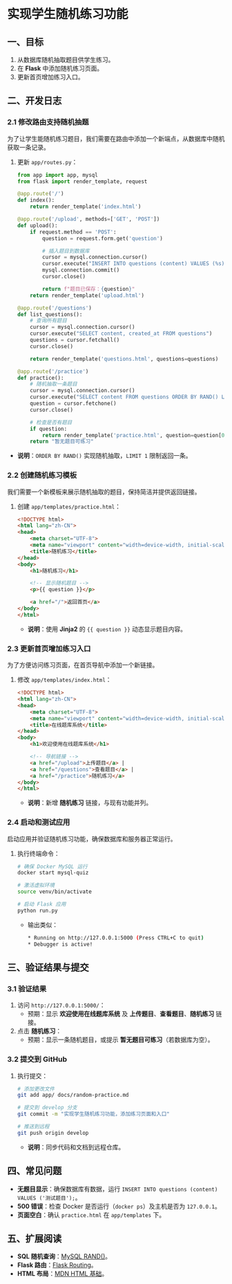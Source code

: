 # 实现学生随机练习功能

## 一、目标

1. 从数据库随机抽取题目供学生练习。
2. 在 **Flask** 中添加随机练习页面。
3. 更新首页增加练习入口。

## 二、开发日志

### 2.1 修改路由支持随机抽题

为了让学生能随机练习题目，我们需要在路由中添加一个新端点，从数据库中随机获取一条记录。

1. 更新 `app/routes.py`：

   ```python
   from app import app, mysql
   from flask import render_template, request
   
   @app.route('/')
   def index():
       return render_template('index.html')
   
   @app.route('/upload', methods=['GET', 'POST'])
   def upload():
       if request.method == 'POST':
           question = request.form.get('question')
   
           # 插入题目到数据库
           cursor = mysql.connection.cursor()
           cursor.execute("INSERT INTO questions (content) VALUES (%s)", (question,))
           mysql.connection.commit()
           cursor.close()
   
           return f"题目已保存：{question}"
       return render_template('upload.html')
   
   @app.route('/questions')
   def list_questions():
       # 查询所有题目
       cursor = mysql.connection.cursor()
       cursor.execute("SELECT content, created_at FROM questions")
       questions = cursor.fetchall()
       cursor.close()
   
       return render_template('questions.html', questions=questions)
   
   @app.route('/practice')
   def practice():
       # 随机抽取一条题目
       cursor = mysql.connection.cursor()
       cursor.execute("SELECT content FROM questions ORDER BY RAND() LIMIT 1")
       question = cursor.fetchone()
       cursor.close()
   
       # 检查是否有题目
       if question:
           return render_template('practice.html', question=question[0])
       return "暂无题目可练习"
   ```

- **说明**：`ORDER BY RAND()` 实现随机抽取，`LIMIT 1` 限制返回一条。

### 2.2 创建随机练习模板

我们需要一个新模板来展示随机抽取的题目，保持简洁并提供返回链接。

1. 创建 `app/templates/practice.html`：

   ```html
   <!DOCTYPE html>
   <html lang="zh-CN">
   <head>
       <meta charset="UTF-8">
       <meta name="viewport" content="width=device-width, initial-scale=1.0">
       <title>随机练习</title>
   </head>
   <body>
       <h1>随机练习</h1>
   
       <!-- 显示随机题目 -->
       <p>{{ question }}</p>
   
       <a href="/">返回首页</a>
   </body>
   </html>
   ```

   - **说明**：使用 **Jinja2** 的 `{{ question }}` 动态显示题目内容。

### 2.3 更新首页增加练习入口

为了方便访问练习页面，在首页导航中添加一个新链接。

1. 修改 `app/templates/index.html`：

   ```html
   <!DOCTYPE html>
   <html lang="zh-CN">
   <head>
       <meta charset="UTF-8">
       <meta name="viewport" content="width=device-width, initial-scale=1.0">
       <title>在线题库系统</title>
   </head>
   <body>
       <h1>欢迎使用在线题库系统</h1>
   
       <!-- 导航链接 -->
       <a href="/upload">上传题目</a> | 
       <a href="/questions">查看题目</a> | 
       <a href="/practice">随机练习</a>
   </body>
   </html>
   ```

   - **说明**：新增 **随机练习** 链接，与现有功能并列。

### 2.4 启动和测试应用

启动应用并验证随机练习功能，确保数据库和服务器正常运行。

1. 执行终端命令：

   ```bash
   # 确保 Docker MySQL 运行
   docker start mysql-quiz
   
   # 激活虚拟环境
   source venv/bin/activate
   
   # 启动 Flask 应用
   python run.py
   ```

   - 输出类似：

     ```bash
     * Running on http://127.0.0.1:5000 (Press CTRL+C to quit)
     * Debugger is active!
     ```

## 三、验证结果与提交

### 3.1 验证结果

1. 访问 `http://127.0.0.1:5000/`：
   - 预期：显示 **欢迎使用在线题库系统** 及 **上传题目**、**查看题目**、**随机练习** 链接。
2. 点击 **随机练习**：
   - 预期：显示一条随机题目，或提示 **暂无题目可练习**（若数据库为空）。

### 3.2 提交到 GitHub

1. 执行提交：

   ```bash
   # 添加更改文件
   git add app/ docs/random-practice.md
   
   # 提交到 develop 分支
   git commit -m "实现学生随机练习功能，添加练习页面和入口"
   
   # 推送到远程
   git push origin develop
   ```

   - **说明**：同步代码和文档到远程仓库。

## 四、常见问题

- **无题目显示**：确保数据库有数据，运行 `INSERT INTO questions (content) VALUES ('测试题目');`。
- **500 错误**：检查 Docker 是否运行（`docker ps`）及主机是否为 `127.0.0.1`。
- **页面空白**：确认 `practice.html` 在 `app/templates` 下。

## 五、扩展阅读

- **SQL 随机查询**：[MySQL RAND()](https://dev.mysql.com/doc/refman/8.0/en/mathematical-functions.html#function_rand)。
- **Flask 路由**：[Flask Routing](https://flask.palletsprojects.com/en/3.0.x/api/#flask.Flask.route)。
- **HTML 布局**：[MDN HTML 基础](https://developer.mozilla.org/zh-CN/docs/Learn/HTML)。
